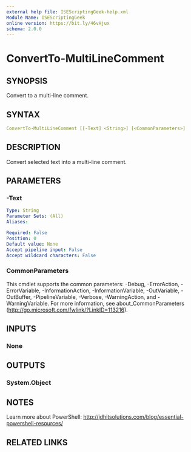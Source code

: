 ```yaml
---
external help file: ISEScriptingGeek-help.xml
Module Name: ISEScriptingGeek
online version: https://bit.ly/46vHjux
schema: 2.0.0
---
```


# ConvertTo-MultiLineComment

## SYNOPSIS

Convert to a multi-line comment.

## SYNTAX

```yaml
ConvertTo-MultiLineComment [[-Text] <String>] [<CommonParameters>]
```

## DESCRIPTION

Convert selected text into a multi-line comment.

## PARAMETERS

### -Text

```yaml
Type: String
Parameter Sets: (All)
Aliases:

Required: False
Position: 0
Default value: None
Accept pipeline input: False
Accept wildcard characters: False
```

### CommonParameters

This cmdlet supports the common parameters: -Debug, -ErrorAction, -ErrorVariable, -InformationAction, -InformationVariable, -OutVariable, -OutBuffer, -PipelineVariable, -Verbose, -WarningAction, and -WarningVariable.
For more information, see about_CommonParameters (http://go.microsoft.com/fwlink/?LinkID=113216).

## INPUTS

### None

## OUTPUTS

### System.Object

## NOTES

Learn more about PowerShell: http://jdhitsolutions.com/blog/essential-powershell-resources/

## RELATED LINKS
